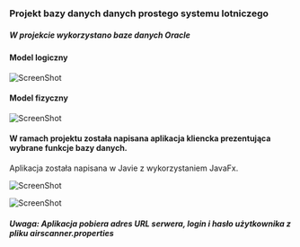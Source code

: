 ### Projekt bazy danych danych prostego systemu lotniczego
##### W projekcie wykorzystano baze danych Oracle

#### Model logiczny
![ScreenShot](https://raw.github.com/michalmisiewicz/Baza-danych-systemu-lotniczego/master/Model%20logiczny/model%20logiczny.PNG)

#### Model fizyczny
![ScreenShot](https://raw.github.com/michalmisiewicz/Baza-danych-systemu-lotniczego/master/Model%20fizyczny/model%20fizyczny.PNG)

#### W ramach projektu została napisana aplikacja kliencka prezentująca wybrane funkcje bazy danych. 
Aplikacja została napisana w Javie z wykorzystaniem JavaFx.


![ScreenShot](https://raw.github.com/michalmisiewicz/Baza-danych-systemu-lotniczego/master/screenshots/screenshot1.PNG)


![ScreenShot](https://raw.github.com/michalmisiewicz/Baza-danych-systemu-lotniczego/master/screenshots/screenshot2.PNG)

##### Uwaga: Aplikacja pobiera adres URL serwera, login i hasło użytkownika z pliku airscanner.properties 
